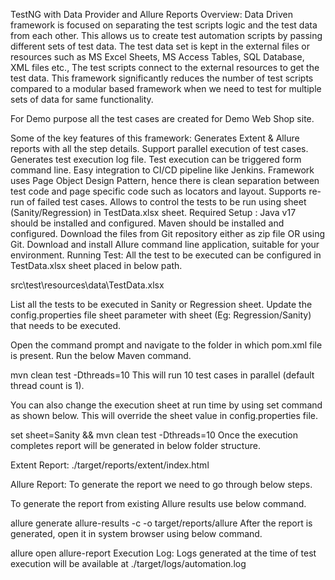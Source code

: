 TestNG with Data Provider and Allure Reports
Overview:
Data Driven framework is focused on separating the test scripts logic and the test data from each other. This allows us to create test automation scripts by passing different sets of test data. The test data set is kept in the external files or resources such as MS Excel Sheets, MS Access Tables, SQL Database, XML files etc., The test scripts connect to the external resources to get the test data. This framework significantly reduces the number of test scripts compared to a modular based framework when we need to test for multiple sets of data for same functionality.

For Demo purpose all the test cases are created for Demo Web Shop site.

Some of the key features of this framework:
Generates Extent & Allure reports with all the step details.
Support parallel execution of test cases.
Generates test execution log file.
Test execution can be triggered form command line.
Easy integration to CI/CD pipeline like Jenkins.
Framework uses Page Object Design Pattern, hence there is clean separation between test code and page specific code such as locators and layout.
Supports re-run of failed test cases.
Allows to control the tests to be run using sheet (Sanity/Regression) in TestData.xlsx sheet.
Required Setup :
Java v17 should be installed and configured.
Maven should be installed and configured.
Download the files from Git repository either as zip file OR using Git.
Download and install Allure command line application, suitable for your environment.
Running Test:
All the test to be executed can be configured in TestData.xlsx sheet placed in below path.

src\test\resources\data\TestData.xlsx

List all the tests to be executed in Sanity or Regression sheet. Update the config.properties file sheet parameter with sheet (Eg: Regression/Sanity) that needs to be executed.

Open the command prompt and navigate to the folder in which pom.xml file is present. Run the below Maven command.

mvn clean test -Dthreads=10
This will run 10 test cases in parallel (default thread count is 1).

You can also change the execution sheet at run time by using set command as shown below. This will override the sheet value in config.properties file.

set sheet=Sanity && mvn clean test -Dthreads=10
Once the execution completes report will be generated in below folder structure.

Extent Report: ./target/reports/extent/index.html

Allure Report: To generate the report we need to go through below steps.

To generate the report from existing Allure results use below command.

allure generate allure-results -c -o target/reports/allure
After the report is generated, open it in system browser using below command.

allure open allure-report
Execution Log: Logs generated at the time of test execution will be available at ./target/logs/automation.log
